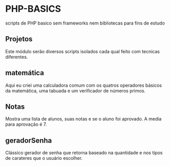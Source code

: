 # PHP-BASICS

scripts de PHP basico sem frameworks nem bibliotecas para fins de estudo

## Projetos

Este módulo serão diversos scripts isolados cada qual feito com tecnicas diferentes.

## matemática

Aqui eu criei uma calculadora comum com os quatros operadores básicos da matemática, uma tabuada e um verificador de números primos.

## Notas

Mostra uma lista de alunos, suas notas e se o aluno foi aprovado. A media para aprovação é 7.

## geradorSenha

Clássico gerador de senha que retorna baseado na quantidade e nos tipos de carateres que o usuário escolher.
